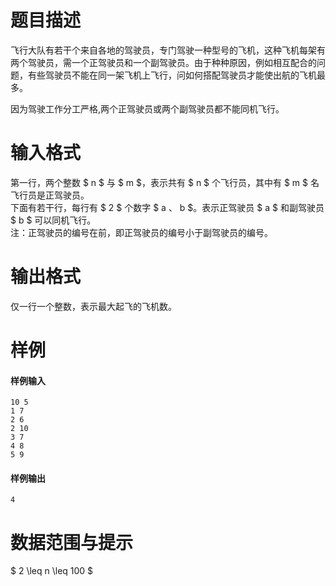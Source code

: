 
# 题目描述

飞行大队有若干个来自各地的驾驶员，专门驾驶一种型号的飞机，这种飞机每架有两个驾驶员，需一个正驾驶员和一个副驾驶员。由于种种原因，例如相互配合的问题，有些驾驶员不能在同一架飞机上飞行，问如何搭配驾驶员才能使出航的飞机最多。

因为驾驶工作分工严格,两个正驾驶员或两个副驾驶员都不能同机飞行。

# 输入格式

第一行，两个整数 $ n $ 与 $ m $，表示共有 $ n $ 个飞行员，其中有 $ m $ 名飞行员是正驾驶员。  
下面有若干行，每行有 $ 2 $ 个数字 $ a $、$ b $。表示正驾驶员 $ a $ 和副驾驶员 $ b $ 可以同机飞行。  
注：正驾驶员的编号在前，即正驾驶员的编号小于副驾驶员的编号。

# 输出格式

仅一行一个整数，表示最大起飞的飞机数。

# 样例

#### 样例输入
```plain
10 5
1 7
2 6
2 10
3 7
4 8
5 9
```

#### 样例输出
```plain
4
```

# 数据范围与提示

$ 2 \leq n \leq 100 $

